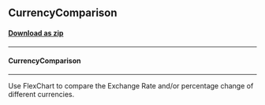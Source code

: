 ## CurrencyComparison
#### [Download as zip](https://downgit.github.io/#/home?url=https://github.com/GrapeCity/ComponentOne-WPF-Samples/tree/master/\NET_4.5.2\C1.WPF.FlexChart\CS\CurrencyComparison)
____
#### CurrencyComparison
____
Use FlexChart to compare the Exchange Rate and/or percentage change of different currencies.
